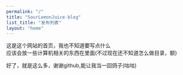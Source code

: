 ```yaml
---
permalink: "/"
title: "SourLemonJuice-blog"
list_title: "发布列表"
layout: "home"
---
```


这是这个网站的首页，我也不知道要写点什么\
应该会放一些计算机相关的东西在里面(不过现在还不知道怎么做目录，额)

好了，就是这么多，谢谢github,能让我当一回鸽子(咕咕)
